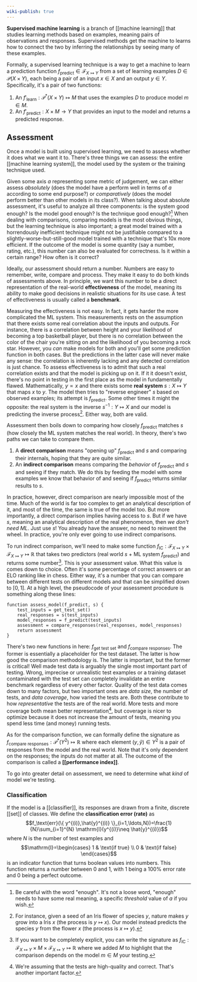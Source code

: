 ```yaml
---
wiki-publish: true
---
```

**Supervised machine learning** is a branch of [[machine learning]] that studies learning methods based on examples, meaning pairs of observations and responses. Supervised methods get the machine to learns how to connect the two by inferring the relationships by seeing many of these examples.

Formally, a supervised learning technique is a way to get a machine to learn a prediction function $f_\text{predict}\in \mathcal{F}_{X\mapsto Y}$ from a set of learning examples $D\in \mathcal{P}(X\times Y)$, each being a pair of an input $x \in X$ and an output $y\in Y$. Specifically, it's a pair of two functions:
1. An $f'_\text{learn}:\mathcal{P}^{*}(X\times Y)\mapsto M$ that uses the examples $D$ to produce model $m\in M$.
2. An $f'_\text{predict}:X\times M\to Y$ that provides an input to the model and returns a predicted response.
## Assessment
Once a model is built using supervised learning, we need to assess whether it does what we want it to. There's three things we can assess: the entire [[machine learning system]], the model used by the system or the training technique used.

Given some axis $a$ representing some metric of judgement, we can either assess *absolutely* (does the model have a perform well in terms of $a$ according to some end purpose?) or *comparatively* (does the model perform better than other models in its class?). When talking about absolute assessment, it's useful to analyze all three components: is the system good enough? Is the model good enough? Is the technique good enough?[^1] When dealing with comparisons, comparing models is the most obvious things, but the learning technique is also important; a great model trained with a horrendously inefficient technique might not be justifiable compared to a slightly-worse-but-still-good model trained with a technique that's 10x more efficient. If the outcome of the model is some quantity (say a number, rating, etc.), this number can also be evaluated for correctness. Is it within a certain range? How often is it correct?

Ideally, our assessment should return a number. Numbers are easy to remember, write, compare and process. They make it easy to do both kinds of assessments above. In principle, we want this number to be a direct representation of the real-world **effectiveness** of the model, meaning its ability to make good decisions in realistic situations for its use case. A test of effectiveness is usually called a **benchmark**.

Measuring the effectiveness is not easy. In fact, it gets harder the more complicated the ML system. This measurements rests on the assumption that there exists some real correlation about the inputs and outputs. For instance, there is a correlation between height and your likelihood of becoming a top basketball player, but there is no correlation between the color of the chair you're sitting on and the likelihood of you becoming a rock star. However, you *can* make models for both and you'll get some prediction function in both cases. But the predictions in the latter case will never make any sense: the correlation is inherently lacking and any detected correlation is just chance. To assess effectiveness is to admit that such a real correlation exists and that the model is picking up on it. If it it doesn't exist, there's no point in testing in the first place as the model in fundamentally flawed. Mathematically, $y\propto x$ and there exists some **real system** $s:X\mapsto Y$ that maps $x$ to $y$. The model then tries to "reverse engineer" $s$ based on observed examples; its attempt is $f_\text{predict}$. Some other times it might the opposite: the real system is the inverse $s^{-1}:Y\mapsto X$ and our model is predicting the inverse process[^2]. Either way, both are valid.

Assessment then boils down to comparing how closely $f_\text{predict}$ matches $s$ (how closely the ML system matches the real world). In theory, there's two paths we can take to compare them.
1. A **direct comparison** means "opening up" $f_\text{predict}$ and $s$ and comparing their internals, hoping that they are quite similar.
2. An **indirect comparison** means comparing the *behavior* of $f_\text{predict}$ and $s$ and seeing if they match. We do this by feeding the model with some examples we know that behavior of and seeing if $f_\text{predict}$ returns similar results to $s$.

In practice, however, direct comparison are nearly impossible most of the time. Much of the world is far too complex to get an analytical description of it, and most of the time, the same is true of the model too. But more importantly, a direct comparison implies having access to $s$. But if we have $s$, meaning an analytical description of the real phenomenon, then *we don't need ML*. Just use $s$! You already have the answer, no need to reinvent the wheel. In practice, you're only ever going to use indirect comparisons.

To run indirect comparison, we'll need to make some function $f_\text{IC}:\mathcal{F}_{X\mapsto Y}\times \mathcal{F}_{X\mapsto Y}\mapsto \mathbb{R}$ that takes two predictors (real world $s$ + ML system $f_\text{predict}$) and returns some number[^3]. This is your assessment value. What this value is comes down to choice. Often it's some percentage of correct answers or an ELO ranking like in chess. Either way, it's a number that you can compare between different tests on different models and that can be simplified down to $[0,1]$. At a high level, the pseudocode of your assessment procedure is something along these lines:

```
function assess_model(f_predict, s) {
	test_inputs = get_test_set()
	real_responses = s(test_inputs)
	model_responses = f_predict(test_inputs)
	assessment = compare_responses(real_responses, model_responses)
	return assessment
}
```

There's two new functions in here: $f_\text{get test set}$ and $f_\text{compare responses}$. The former is essentially a placeholder for the test dataset. The latter is how good the comparison methodology is. The latter is important, but the former is critical! Well made test data is arguably the single most important part of testing. Wrong, imprecise or unrealistic test examples or a training dataset contaminated with the test set can completely invalidate an entire benchmark regardless of every other factor. Quality of the test data comes down to many factors, but two important ones are *data size*, the number of tests, and *data coverage*, how varied the tests are. Both these contribute to how *representative* the tests are of the real world. More tests and more coverage both mean better representation[^4], but coverage is nicer to optimize because it does not increase the amount of tests, meaning you spend less time (and money) running tests.

As for the comparison function, we can formally define the signature as $f_\text{compare responses}:\mathcal{P}^{*}(Y^{2})\mapsto \mathbb{R}$ where each element $(y,\hat{y})\in Y^{2}$ is a pair of responses from the model and the real world. Note that it's only dependent on the responses; the inputs do not matter at all. The outcome of the comparison is called a **[[performance index]]**.

To go into greater detail on assessment, we need to determine what *kind* of model we're testing.
### Classification
If the model is a [[classifier]], its responses are drawn from a finite, discrete [[set]] of classes. We define the **classification error (rate)** as
$$f_\text{err}(\{ y^{(i)},\hat{y}^{(i)} \}_{i=1,\ldots,N})=\frac{1}{N}\sum_{i=1}^{N} \mathrm{I}(y^{(i)}\neq \hat{y}^{(i)})$$
where $N$ is the number of test examples and
$$\mathrm{I}=\begin{cases}
1 & \text{if true} \\
0 & \text{if false}
\end{cases}$$
is an indicator function that turns boolean values into numbers. This function returns a number between 0 and 1, with 1 being a 100% error rate and 0 being a perfect outcome.

[^1]: Be careful with the word "enough". It's not a loose word, "enough" needs to have some real meaning, a specific *threshold* value of $a$ if you wish.

[^2]: For instance, given a seed of an Iris flower of species $y$, nature makes $y$ grow into a Iris $x$ (the process is $y\mapsto x$). Our model instead predicts the species $y$ from the flower $x$ (the process is $x\mapsto y$).

[^3]: If you want to be completely explicit, you can write the signature as $f_\text{IC}:\mathcal{F}_{X\mapsto Y}\times M\times \mathcal{F}_{X\mapsto Y}\mapsto \mathbb{R}$ where we added $M$ to highlight that the comparison depends on the model $m\in M$ your testing.

[^4]: We're assuming that the tests are high-quality and correct. That's another important factor.
